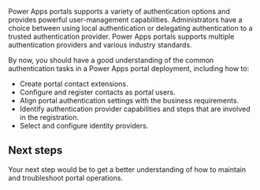 Power Apps portals supports a variety of authentication options and provides powerful user-management capabilities. Administrators have a choice between using local authentication or delegating authentication to a trusted authentication provider. Power Apps portals supports multiple authentication providers and various industry standards.

By now, you should have a good understanding of the common authentication tasks in a Power Apps portal deployment, including how to:

- Create portal contact extensions.
- Configure and register contacts as portal users.
- Align portal authentication settings with the business requirements.
- Identify authentication provider capabilities and steps that are involved in the registration.
- Select and configure identity providers.

## Next steps

Your next step would be to get a better understanding of how to maintain and troubleshoot portal operations.
